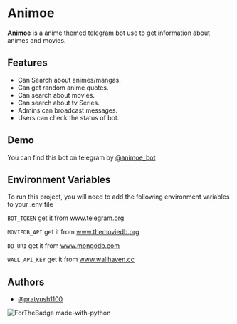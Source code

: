 # Animoe

**Animoe** is a anime themed telegram bot use to get information about animes and movies.

## Features

- Can Search about animes/mangas.
- Can get random anime quotes.
- Can search about movies.
- Can search about tv Series.
- Admins can broadcast messages.
- Users can check the status of bot.

## Demo

You can find this bot on telegram by [@animoe_bot](https://telegram.dog/animoe_bot)

## Environment Variables

To run this project, you will need to add the following environment variables to your .env file

`BOT_TOKEN` get it from www.telegram.org

`MOVIEDB_API` get it from www.themoviedb.org

`DB_URI` get it from www.mongodb.com

`WALL_API_KEY` get it from www.wallhaven.cc

## Authors

- [@pratyush1100](https://www.github.com/pratyush1100)

![ForTheBadge made-with-python](http://ForTheBadge.com/images/badges/made-with-javascript.svg)
